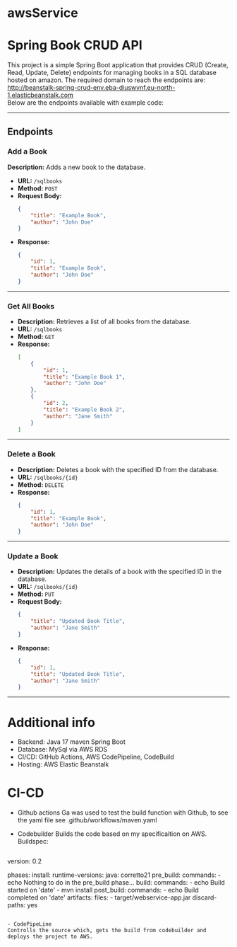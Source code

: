 # awsService

# Spring Book CRUD API

This project is a simple Spring Boot application that provides CRUD (Create, Read, Update, Delete) endpoints for managing books in a SQL database hosted on amazon.
The required domain to reach the endpoints are:
http://beanstalk-spring-crud-env.eba-diuswvnf.eu-north-1.elasticbeanstalk.com  
Below are the endpoints available with example code:

---

## Endpoints

### Add a Book
**Description:** Adds a new book to the database.
- **URL:** `/sqlbooks`
- **Method:** `POST`
- **Request Body:**
    ```json
    {
        "title": "Example Book",
        "author": "John Doe"
    }
    ```
- **Response:**
    ```json
    {
        "id": 1,
        "title": "Example Book",
        "author": "John Doe"
    }
    ```

---

### Get All Books
- **Description:** Retrieves a list of all books from the database.
- **URL:** `/sqlbooks`
- **Method:** `GET`
- **Response:**
    ```json
    [
        {
            "id": 1,
            "title": "Example Book 1",
            "author": "John Doe"
        },
        {
            "id": 2,
            "title": "Example Book 2",
            "author": "Jane Smith"
        }
    ]
    ```


---

### Delete a Book
- **Description:** Deletes a book with the specified ID from the database.
- **URL:** `/sqlbooks/{id}`
- **Method:** `DELETE`
- **Response:**
    ```json
    {
        "id": 1,
        "title": "Example Book",
        "author": "John Doe"
    }
    ```


---

### Update a Book
- **Description:** Updates the details of a book with the specified ID in the database.
- **URL:** `/sqlbooks/{id}`
- **Method:** `PUT`
- **Request Body:**
    ```json
    {
        "title": "Updated Book Title",
        "author": "Jane Smith"
    }
    ```
- **Response:**
    ```json
    {
        "id": 1,
        "title": "Updated Book Title",
        "author": "Jane Smith"
    }
    ```


---


# Additional info
- Backend: Java 17 maven Spring Boot
- Database: MySql via AWS RDS
- CI/CD: GitHub Actions, AWS CodePipeline, CodeBuild
- Hosting: AWS Elastic Beanstalk
  
# CI-CD

- Github actions
  Ga was used to test the build function with Github, to see the yaml file see .github/workflows/maven.yaml

- Codebuilder
  Builds the code based on my specificaition on AWS.
  Buildspec:
  ```yaml
version: 0.2

phases:
  install:
    runtime-versions:
      java: corretto21
  pre_build:
    commands:
      - echo Nothing to do in the pre_build phase...
  build:
    commands:
      - echo Build started on 'date'
      - mvn install
  post_build:
    commands:
      - echo Build completed on 'date'
artifacts:
  files:
    - target/webservice-app.jar
  discard-paths: yes  
  ```

- CodePipeLine
  Controlls the source which, gets the build from codebuilder and deploys the project to AWS.

